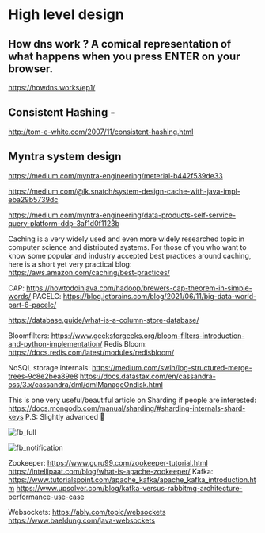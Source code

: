 # High level design


## How dns work ?   A comical representation of what happens when you press ENTER on your browser.
https://howdns.works/ep1/

## Consistent Hashing -
http://tom-e-white.com/2007/11/consistent-hashing.html

##  Myntra system design
https://medium.com/myntra-engineering/meterial-b442f539de33


https://medium.com/@lk.snatch/system-design-cache-with-java-impl-eba29b5739dc


https://medium.com/myntra-engineering/data-products-self-service-query-platform-ddp-3af1d0f1123b

Caching is a very widely used and even more widely researched topic in computer science and distributed systems.
For those of you who want to know some popular and industry accepted best practices around caching, here is a short yet very practical blog:
https://aws.amazon.com/caching/best-practices/


CAP: https://howtodoinjava.com/hadoop/brewers-cap-theorem-in-simple-words/
PACELC: https://blog.jetbrains.com/blog/2021/06/11/big-data-world-part-6-pacelc/

 https://database.guide/what-is-a-column-store-database/
 
 
 Bloomfilters: https://www.geeksforgeeks.org/bloom-filters-introduction-and-python-implementation/
Redis Bloom: https://docs.redis.com/latest/modules/redisbloom/

NoSQL storage internals:
https://medium.com/swlh/log-structured-merge-trees-9c8e2bea89e8
https://docs.datastax.com/en/cassandra-oss/3.x/cassandra/dml/dmlManageOndisk.html


This is one very useful/beautiful article on Sharding if people are interested:
https://docs.mongodb.com/manual/sharding/#sharding-internals-shard-keys
P.S: Slightly advanced :slightly_smiling_face:

![fb_full](https://user-images.githubusercontent.com/10866405/165179766-a7727bc4-c719-4edc-ad2c-979258fd886c.png)


![fb_notification](https://user-images.githubusercontent.com/10866405/165179790-6971d8b3-b7a3-4cf7-a3f6-1778a3b66277.png)




Zookeeper:
https://www.guru99.com/zookeeper-tutorial.html
https://intellipaat.com/blog/what-is-apache-zookeeper/
Kafka:
https://www.tutorialspoint.com/apache_kafka/apache_kafka_introduction.htm
https://www.upsolver.com/blog/kafka-versus-rabbitmq-architecture-performance-use-case

Websockets:
https://ably.com/topic/websockets
https://www.baeldung.com/java-websockets
